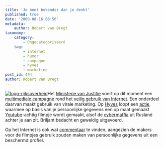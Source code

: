 ```yaml
---
title: 'Je bent bekender dan je denkt'
published: true
date: '2009-08-16 08:56'
metadata:
    author: Robert van Bregt
taxonomy:
    category:
        - Ongecategoriseerd
    tag:
        - internet
        - humor
        - campagne
        - hyves
        - marketing
post_id: 494
author: Robert van Bregt
---
```


[![logo-rijksoverheid](http://robert.vanbregt.net/wp-content/uploads/2009/08/logo-rijksoverheid.jpg?w=136 "logo-rijksoverheid")](http://robert.vanbregt.net/wp-content/uploads/2009/08/logo-rijksoverheid.jpg)Het [Ministerie van Justitie](http://www.justitie.nl/) voert op dit moment een [multimediale campagne](http://postbus51.nl/nl/home/campagnes/overzicht/campagne-veilig-internetten) rond het [veilig gebruik van Internet](http://www.veiliginternetten.nl/). Een onderdeel daarvan maakt gebruik van virale marketing. Op [Hyves](http://www.hyves.nl/) loopt een [actie](http://www.hyves.nl/actie/stanislav/), waarmee op basis van je persoonlijke gegevens een op maat gemaakt [Youtube](http://www.youtube.com)-achtig filmpje wordt gemaakt, alsof de [cybermaffia](http://www.stanislav.nl) uit Rusland achter je aan zit. Briljant bedacht en geweldig uitgevoerd.

Op het Internet is ook wat [commentaar](http://www.marketingfacts.nl/berichten/20090813_zo_maak_je_campagne_op_hyves/) te vinden, aangezien de makers voor de filmpjes gebruik zouden maken van persoonlijke gegevens uit een beschermd profiel.